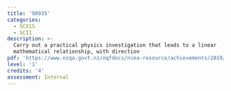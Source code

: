 ```yaml
---
title: '90935'
categories:
  - SCX1S
  - SCI1
description: >-
  Carry out a practical physics investigation that leads to a linear
  mathematical relationship, with direction
pdf: 'https://www.nzqa.govt.nz/nqfdocs/ncea-resource/achievements/2019/as90935.pdf'
level: '1'
credits: '4'
assessment: Internal
---
```


